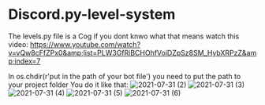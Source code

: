 # Discord.py-level-system
The levels.py file is a Cog if you dont knwo what that means watch this video: https://www.youtube.com/watch?v=vQw8cFfZPx0&amp;list=PLW3GfRiBCHOhfVoiDZpSz8SM_HybXRPzZ&amp;index=7

In os.chdir(r'put in the path of your bot file') you need to put the path to your project folder 
You do it like that:
![2021-07-31 (2)](https://user-images.githubusercontent.com/88249929/127749393-4e81e4c0-0409-409e-9e14-98b75a99b008.png)
![2021-07-31 (3)](https://user-images.githubusercontent.com/88249929/127749396-d370ecea-27b7-48ce-9c76-ae771e32a276.png)
![2021-07-31 (4)](https://user-images.githubusercontent.com/88249929/127749398-c1f46d4b-44d7-4aca-a024-d2391d04138b.png)
![2021-07-31 (5)](https://user-images.githubusercontent.com/88249929/127749399-302ed7be-94f9-442c-ac4b-6197c55300ef.png)
![2021-07-31 (6)](https://user-images.githubusercontent.com/88249929/127749402-6b25015d-3c26-408c-96ea-4db4b40bdf7c.png)
